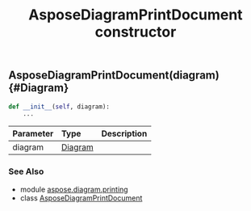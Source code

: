 ﻿---
title: AsposeDiagramPrintDocument constructor
second_title: Aspose.Diagram for Python via .NET API References
description: 
type: docs
weight: 10
url: /python-net/aspose.diagram.printing/asposediagramprintdocument/__init__/
is_root: false
---

## AsposeDiagramPrintDocument(diagram) {#Diagram}



```python
def __init__(self, diagram):
    ...
```


| Parameter | Type | Description |
| :- | :- | :- |
| diagram | [Diagram](/diagram/python-net/aspose.diagram/diagram) |  |



### See Also
* module [aspose.diagram.printing](../../)
* class [AsposeDiagramPrintDocument](/diagram/python-net/aspose.diagram.printing/asposediagramprintdocument)
